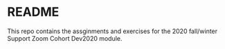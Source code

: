 # README

This repo contains the assginments and exercises for the 2020 fall/winter Support Zoom Cohort Dev2020 module.
